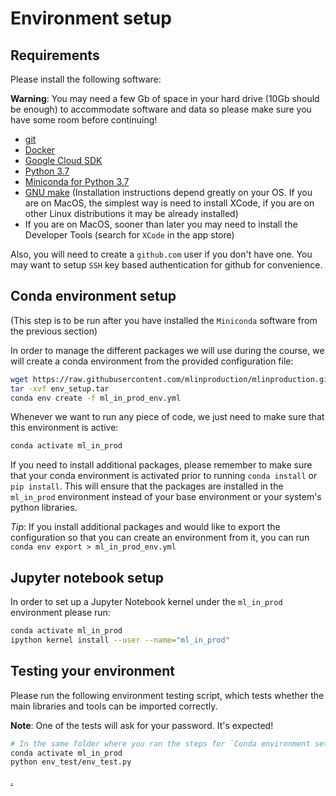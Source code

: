 # Environment setup

## Requirements

Please install the following software:

**Warning**: You may need a few Gb of space in your hard drive (10Gb should be enough)
to accommodate software and data so please make sure you have some room before continuing!

* [git](https://git-scm.com/book/en/v2/Getting-Started-Installing-Git)
* [Docker](https://docs.docker.com/install/)
* [Google Cloud SDK](https://cloud.google.com/sdk/)
* [Python 3.7](https://www.python.org/downloads/)
* [Miniconda for Python 3.7](https://docs.conda.io/en/latest/miniconda.html)
* [GNU make](https://www.gnu.org/software/make/) (Installation instructions depend greatly on your OS. If you are on MacOS, 
the simplest way is need to install XCode, if you are on other Linux distributions it may be already installed)
* If you are on MacOS, sooner than later you may need to install the Developer Tools (search for `XCode` in the app store)

Also, you will need to create a `github.com` user if you don't have one. 
You may want to setup `SSH` key based authentication for github for convenience.

## Conda environment setup

(This step is to be run after you have installed the `Miniconda` software from the
previous section)

In order to manage the different packages we will use during the course,
we will create a conda environment from the provided configuration file:

```bash
wget https://raw.githubusercontent.com/mlinproduction/mlinproduction.github.io/master/env_setup/env_setup.tar
tar -xvf env_setup.tar
conda env create -f ml_in_prod_env.yml 
```

Whenever we want to run any piece of code, we just need to make sure
that this environment is active:

```bash
conda activate ml_in_prod
```

If you need to install additional packages, please remember to make sure that 
your conda environment is activated prior to running `conda install` or `pip install`. 
This will ensure that the packages are installed in the `ml_in_prod` environment
instead of your base environment or your system's python libraries.

*Tip*: If you install additional packages and would like to export the configuration
so that you can create an environment from it, you can run `conda env export > ml_in_prod_env.yml`

## Jupyter notebook setup

In order to set up a Jupyter Notebook kernel under the `ml_in_prod` environment
please run:

```bash
conda activate ml_in_prod
ipython kernel install --user --name="ml_in_prod"
```

## Testing your environment

Please run the following environment testing script, which tests
whether the main libraries and tools can be imported correctly.

**Note**: One of the tests will ask for your password. It's expected!
```bash
# In the same folder where you ran the steps for `Conda environment setup`
conda activate ml_in_prod
python env_test/env_test.py
```

[.](env_setup.tar)
